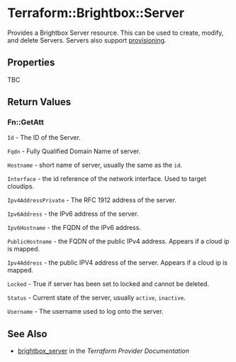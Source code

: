 # Terraform::Brightbox::Server

Provides a Brightbox Server resource. This can be used to create,
modify, and delete Servers. Servers also support
[provisioning](/docs/provisioners/index.html).

## Properties

TBC

## Return Values

### Fn::GetAtt

`Id` - The ID of the Server.

`Fqdn` - Fully Qualified Domain Name of server.

`Hostname` - short name of server, usually the same as the `id`.

`Interface` - the id reference of the network interface. Used to target cloudips.

`Ipv4AddressPrivate` - The RFC 1912 address of the server.

`Ipv6Address` - the IPv6 address of the server.

`Ipv6Hostname` - the FQDN of the IPv6 address.

`PublicHostname` - the FQDN of the public IPv4 address. Appears if a cloud ip is mapped.

`Ipv4Address` - the public IPV4 address of the server. Appears if a cloud ip is mapped.

`Locked` - True if server has been set to locked and cannot be deleted.

`Status` - Current state of the server, usually `active`, `inactive`.

`Username` - The username used to log onto the server.

## See Also

* [brightbox_server](https://www.terraform.io/docs/providers/brightbox/r/server.html) in the _Terraform Provider Documentation_